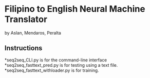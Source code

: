 # Filipino to English Neural Machine Translator

by Aslan, Mendaros, Peralta

## Instructions
*seq2seq_CLI.py is for the command-line interface
*seq2seq_fasttext_pred.py is for testing using a text file.
*seq2seq_fasttext_withloader.py is for training.
